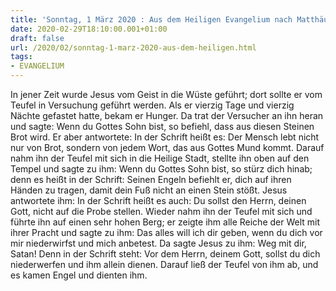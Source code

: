 ```yaml
---
title: 'Sonntag, 1 März 2020 : Aus dem Heiligen Evangelium nach Matthäus - Mt 4,1-11.'
date: 2020-02-29T18:10:00.001+01:00
draft: false
url: /2020/02/sonntag-1-marz-2020-aus-dem-heiligen.html
tags: 
- EVANGELIUM
---
```


In jener Zeit wurde Jesus vom Geist in die Wüste geführt; dort sollte er vom Teufel in Versuchung geführt werden. Als er vierzig Tage und vierzig Nächte gefastet hatte, bekam er Hunger. Da trat der Versucher an ihn heran und sagte: Wenn du Gottes Sohn bist, so befiehl, dass aus diesen Steinen Brot wird. Er aber antwortete: In der Schrift heißt es: Der Mensch lebt nicht nur von Brot, sondern von jedem Wort, das aus Gottes Mund kommt. Darauf nahm ihn der Teufel mit sich in die Heilige Stadt, stellte ihn oben auf den Tempel und sagte zu ihm: Wenn du Gottes Sohn bist, so stürz dich hinab; denn es heißt in der Schrift: Seinen Engeln befiehlt er, dich auf ihren Händen zu tragen, damit dein Fuß nicht an einen Stein stößt. Jesus antwortete ihm: In der Schrift heißt es auch: Du sollst den Herrn, deinen Gott, nicht auf die Probe stellen. Wieder nahm ihn der Teufel mit sich und führte ihn auf einen sehr hohen Berg; er zeigte ihm alle Reiche der Welt mit ihrer Pracht und sagte zu ihm: Das alles will ich dir geben, wenn du dich vor mir niederwirfst und mich anbetest. Da sagte Jesus zu ihm: Weg mit dir, Satan! Denn in der Schrift steht: Vor dem Herrn, deinem Gott, sollst du dich niederwerfen und ihm allein dienen. Darauf ließ der Teufel von ihm ab, und es kamen Engel und dienten ihm.